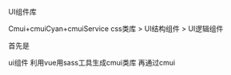 UI组件库

Cmui+cmuiCyan+cmuiService
css类库 > UI结构组件 > UI逻辑组件

首先是





ui组件
利用vue用sass工具生成cmui类库
再通过cmui
